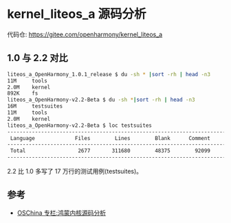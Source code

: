 # kernel_liteos_a 源码分析

代码仓: https://gitee.com/openharmony/kernel_liteos_a

## 1.0 与 2.2 对比

```bash
liteos_a_OpenHarmony_1.0.1_release $ du -sh * |sort -rh | head -n3
11M     tools
2.0M    kernel
892K    fs
liteos_a_OpenHarmony-v2.2-Beta $ du -sh *|sort -rh | head -n3
16M     testsuites
11M     tools
2.0M    kernel
liteos_a_OpenHarmony-v2.2-Beta $ loc testsuites
--------------------------------------------------------------------------------
 Language             Files        Lines        Blank      Comment         Code
--------------------------------------------------------------------------------
 Total                 2677       311680        48375        92099       171206
--------------------------------------------------------------------------------
```

2.2 比 1.0 多写了 17 万行的测试用例(testsuites)。

## 参考

- [OSChina 专栏:鸿蒙内核源码分析](https://my.oschina.net/weharmony?tab=newest&catalogId=7082609)
